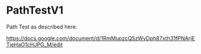 # PathTestV1

Path Test as described here: 

https://docs.google.com/document/d/1RmMupzcQ5zWvDph87xth31fPNArjETjeHaO1cHJPG_M/edit
